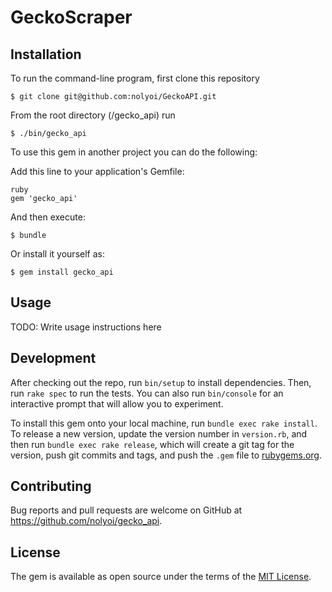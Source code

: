 # GeckoScraper

## Installation
To run the command-line program, first clone this repository

    $ git clone git@github.com:nolyoi/GeckoAPI.git

From the root directory (/gecko_api) run

    $ ./bin/gecko_api

To use this gem in another project you can do the following:

Add this line to your application's Gemfile:

```
ruby
gem 'gecko_api'
```

And then execute:

    $ bundle

Or install it yourself as:

    $ gem install gecko_api

## Usage

TODO: Write usage instructions here

## Development

After checking out the repo, run `bin/setup` to install dependencies. Then, run `rake spec` to run the tests. You can also run `bin/console` for an interactive prompt that will allow you to experiment.

To install this gem onto your local machine, run `bundle exec rake install`. To release a new version, update the version number in `version.rb`, and then run `bundle exec rake release`, which will create a git tag for the version, push git commits and tags, and push the `.gem` file to [rubygems.org](https://rubygems.org).

## Contributing

Bug reports and pull requests are welcome on GitHub at https://github.com/nolyoi/gecko_api.

## License

The gem is available as open source under the terms of the [MIT License](https://opensource.org/licenses/MIT).
